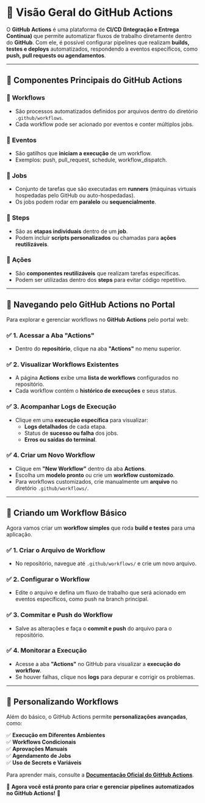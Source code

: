 # 📌 Visão Geral do GitHub Actions

O **GitHub Actions** é uma plataforma de **CI/CD (Integração e Entrega Contínua)** que permite automatizar fluxos de trabalho diretamente dentro do **GitHub**. Com ele, é possível configurar pipelines que realizam **builds, testes e deploys** automatizados, respondendo a eventos específicos, como **push, pull requests ou agendamentos**.

---

## 🔹 **Componentes Principais do GitHub Actions**
### 📌 **Workflows**
- São processos automatizados definidos por arquivos dentro do diretório `.github/workflows`.
- Cada workflow pode ser acionado por eventos e conter múltiplos jobs.

### 📌 **Eventos**
- São gatilhos que **iniciam a execução** de um workflow.
- Exemplos: push, pull_request, schedule, workflow_dispatch.

### 📌 **Jobs**
- Conjunto de tarefas que são executadas em **runners** (máquinas virtuais hospedadas pelo GitHub ou auto-hospedadas).
- Os jobs podem rodar em **paralelo** ou **sequencialmente**.

### 📌 **Steps**
- São as **etapas individuais** dentro de um **job**.
- Podem incluir **scripts personalizados** ou chamadas para **ações reutilizáveis**.

### 📌 **Ações**
- São **componentes reutilizáveis** que realizam tarefas específicas.
- Podem ser utilizadas dentro dos **steps** para evitar código repetitivo.

---

## 🔹 **Navegando pelo GitHub Actions no Portal**
Para explorar e gerenciar workflows no **GitHub Actions** pelo portal web:

### ✅ **1. Acessar a Aba "Actions"**
- Dentro do **repositório**, clique na aba **"Actions"** no menu superior.

### ✅ **2. Visualizar Workflows Existentes**
- A página **Actions** exibe uma **lista de workflows** configurados no repositório.
- Cada workflow contém o **histórico de execuções** e seus status.

### ✅ **3. Acompanhar Logs de Execução**
- Clique em uma **execução específica** para visualizar:
  - **Logs detalhados** de cada etapa.
  - Status de **sucesso ou falha** dos jobs.
  - **Erros ou saídas do terminal**.

### ✅ **4. Criar um Novo Workflow**
- Clique em **"New Workflow"** dentro da aba **Actions**.
- Escolha um **modelo pronto** ou crie um **workflow customizado**.
- Para workflows customizados, crie manualmente um **arquivo** no diretório `.github/workflows/`.

---

## 🔹 **Criando um Workflow Básico**
Agora vamos criar um **workflow simples** que roda **build e testes** para uma aplicação.

### ✅ **1. Criar o Arquivo de Workflow**
- No repositório, navegue até `.github/workflows/` e crie um novo arquivo.

### ✅ **2. Configurar o Workflow**
- Edite o arquivo e defina um fluxo de trabalho que será acionado em eventos específicos, como push na branch principal.

### ✅ **3. Commitar e Push do Workflow**
- Salve as alterações e faça o **commit e push** do arquivo para o repositório.

### ✅ **4. Monitorar a Execução**
- Acesse a aba **"Actions"** no GitHub para visualizar a **execução do workflow**.
- Se houver falhas, clique nos **logs** para depurar e corrigir os problemas.

---

## 🔹 **Personalizando Workflows**
Além do básico, o GitHub Actions permite **personalizações avançadas**, como:

✅ **Execução em Diferentes Ambientes**  
✅ **Workflows Condicionais**  
✅ **Aprovações Manuais**  
✅ **Agendamento de Jobs**  
✅ **Uso de Secrets e Variáveis**  

Para aprender mais, consulte a **[Documentação Oficial do GitHub Actions](https://docs.github.com/pt/actions)**.

🚀 **Agora você está pronto para criar e gerenciar pipelines automatizados no GitHub Actions!** 🚀
